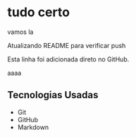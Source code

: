 # tudo certo

vamos la


Atualizando README para verificar push


Esta linha foi adicionada direto no GitHub.

aaaa

## Tecnologias Usadas
- Git
- GitHub
- Markdown

